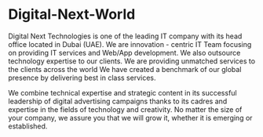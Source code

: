 # Digital-Next-World
Digital Next Technologies is one of the leading IT company with its head office located in Dubai (UAE). We are innovation - centric IT Team focusing on providing IT services and Web/App development.
 We also outsource technology expertise to our clients. We are providing unmatched services to the clients across the world We have created a benchmark of our global presence by delivering best in class services.

We combine technical expertise and strategic content in its successful leadership of digital advertising campaigns thanks to its cadres and expertise in the fields of technology and creativity. No matter the size of your company, we assure you that we will grow it, whether it is emerging or established.
